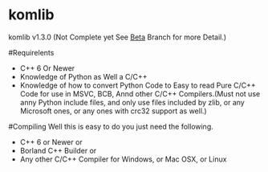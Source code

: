 # komlib
komlib v1.3.0 (Not Complete yet See [Beta](https://github.com/AraHaan/kominterface/tree/Beta) Branch for more Detail.)

#Requirelents
*  C++ 6 Or Newer
*  Knowledge of Python as Well a C/C++
*  Knowledge of how to convert Python Code to Easy to read Pure C/C++ Code for use in MSVC, BCB, Annd other C/C++ Compilers.(Must not use anny Python include files, and only use files included by zlib, or any Microsoft ones, or any ones with crc32 support as well.)

#Compiling
Well this is easy to do you just need the following.
*  C++ 6 or Newer
or
*  Borland C++ Builder
or
*  Any other C/C++ Compiler for Windows, or Mac OSX, or Linux
